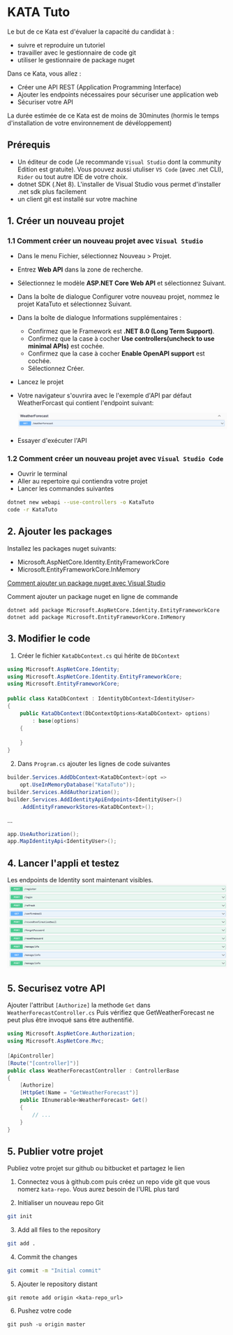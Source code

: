 # KATA Tuto

Le but de ce Kata est d'évaluer la capacité du candidat à :
- suivre et reproduire un tutoriel
- travailler avec le gestionnaire de code git
- utiliser le gestionnaire de package nuget

Dans ce Kata, vous allez :
- Créer une API REST (Application Programming Interface)
- Ajouter les endpoints nécessaires pour sécuriser une application web
- Sécuriser votre API

La durée estimée de ce Kata est de moins de 30minutes (hormis le temps d'installation de votre environnement de dévéloppement)

## Prérequis

- Un éditeur de code (Je recommande `Visual Studio` dont la community Edition est gratuite). 
Vous pouvez aussi utuliser `VS Code` (avec .net CLI), `Rider` ou tout autre IDE de votre choix.
- dotnet SDK (.Net 8). L'installer de Visual Studio vous permet d'installer .net sdk plus facilement
- un client git est installé sur votre machine

## 1. Créer un nouveau projet

### 1.1 Comment créer un nouveau projet avec `Visual Studio`

- Dans le menu Fichier, sélectionnez Nouveau > Projet.
- Entrez **Web API** dans la zone de recherche.
- Sélectionnez le modèle **ASP.NET Core Web API**  et sélectionnez Suivant.
- Dans la boîte de dialogue Configurer votre nouveau projet, nommez le projet KataTuto et sélectionnez Suivant.
- Dans la boîte de dialogue Informations supplémentaires :
    - Confirmez que le Framework est **.NET 8.0 (Long Term Support)**.
    - Confirmez que la case à cocher **Use controllers(uncheck to use minimal APIs)** est cochée.
    - Confirmez que la case à cocher **Enable OpenAPI support** est cochée.
    - Sélectionnez Créer.
- Lancez le projet
- Votre navigateur s'ouvrira avec le l'exemple d'API par défaut WeatherForcast qui contient l'endpoint suivant:

    ![WeatherForecast!](./wf2.PNG)

- Essayer d'exécuter l'API 

### 1.2 Comment créer un nouveau projet avec `Visual Studio Code`
- Ouvrir le terminal
- Aller au repertoire qui contiendra votre projet
- Lancer les commandes suivantes

```bash
dotnet new webapi --use-controllers -o KataTuto
code -r KataTuto
```

## 2. Ajouter les packages
Installez les packages nuget suivants:
- Microsoft.AspNetCore.Identity.EntityFrameworkCore
- Microsoft.EntityFrameworkCore.InMemory

[Comment ajouter un package nuget avec Visual Studio](https://learn.microsoft.com/en-us/nuget/quickstart/install-and-use-a-package-in-visual-studio)

Comment ajouter un package nuget en ligne de commande
```
dotnet add package Microsoft.AspNetCore.Identity.EntityFrameworkCore
dotnet add package Microsoft.EntityFrameworkCore.InMemory
```

## 3. Modifier le code
1. Créer le fichier `KataDbContext.cs` qui hérite de `DbContext`
```cs
using Microsoft.AspNetCore.Identity;
using Microsoft.AspNetCore.Identity.EntityFrameworkCore;
using Microsoft.EntityFrameworkCore;

public class KataDbContext : IdentityDbContext<IdentityUser>
{
    public KataDbContext(DbContextOptions<KataDbContext> options)
        : base(options)
    {

    }
}
```

2. Dans `Program.cs` ajouter les lignes de code suivantes

```cs
builder.Services.AddDbContext<KataDbContext>(opt =>
    opt.UseInMemoryDatabase("KataTuto"));
builder.Services.AddAuthorization();
builder.Services.AddIdentityApiEndpoints<IdentityUser>()
    .AddEntityFrameworkStores<KataDbContext>();
```
...

```cs
app.UseAuthorization();
app.MapIdentityApi<IdentityUser>();
```
## 4. Lancer l'appli et testez

Les endpoints de Identity sont maintenant visibles.
 ![WeatherForecast!](./wf3.PNG)


## 5. Securisez votre API
Ajouter l'attribut `[Authorize]` la methode `Get` dans `WeatherForecastController.cs`
Puis vérifiez que GetWeatherForecast ne peut plus être invoqué sans être authentifié.

```cs
using Microsoft.AspNetCore.Authorization;
using Microsoft.AspNetCore.Mvc;

[ApiController]
[Route("[controller]")]
public class WeatherForecastController : ControllerBase
{
    [Authorize]
    [HttpGet(Name = "GetWeatherForecast")]
    public IEnumerable<WeatherForecast> Get()
    {
        // ...
    }
}
```
## 5. Publier votre projet
Publiez votre projet sur github ou bitbucket et partagez le lien
1. Connectez vous à github.com puis créez un repo vide git que vous nomerz `kata-repo`. Vous aurez besoin de l'URL plus tard

2. Initialiser un nouveau repo Git
```bash
git init
```

3. Add all files to the repository
```bash
git add .
```

4. Commit the changes
```bash
git commit -m "Initial commit"
```

5. Ajouter le repository distant
```
git remote add origin <kata-repo_url>
```

6. Pushez votre code
```
git push -u origin master
```